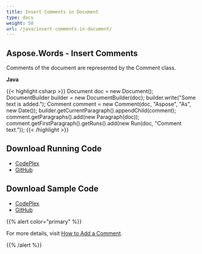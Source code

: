```yaml
---
title: Insert Comments in Document
type: docs
weight: 50
url: /java/insert-comments-in-document/
---
```


## **Aspose.Words - Insert Comments**

Comments of the document are represented by the Comment class.

**Java**

{{< highlight csharp >}}
Document doc = new Document();
DocumentBuilder builder = new DocumentBuilder(doc);
builder.write("Some text is added.");
Comment comment = new Comment(doc, "Aspose", "As", new Date());
builder.getCurrentParagraph().appendChild(comment);
comment.getParagraphs().add(new Paragraph(doc));
comment.getFirstParagraph().getRuns().add(new Run(doc, "Comment text."));
{{< /highlight >}}

## **Download Running Code**

- [CodePlex](https://asposewordsjavaapachepoi.codeplex.com/releases/view/618321)
- [GitHub](https://github.com/aspose-words/Aspose.Words-for-Java/releases/tag/Aspose.Words_Java_for_Apache_POI_WP-v1.0.0)

## **Download Sample Code**

- [CodePlex](https://asposewordsjavaapachepoi.codeplex.com/SourceControl/latest#src/main/java/com/aspose/words/examples/asposefeatures/workingwithtext/insertcomments/AsposeInsertComments.java)
- [GitHub](https://github.com/aspose-words/Aspose.Words-for-Java/blob/master/Plugins/Aspose_Words_for_Apache_POI/src/main/java/com/aspose/words/examples/asposefeatures/workingwithtext/insertcomments/AsposeInsertComments.java)

{{% alert color="primary" %}} 

For more details, visit [How to Add a Comment](/words/java/working-with-comments/#workingwithcomments-howtoaddacomment).

{{% /alert %}}
